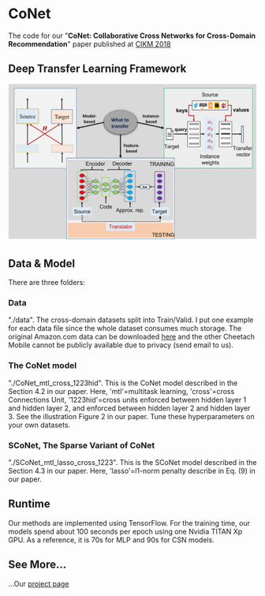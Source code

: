 # CoNet

The code for our "<strong>CoNet: Collaborative Cross Networks for Cross-Domain Recommendation</strong>" paper published at [CIKM 2018](https://njuhugn.github.io/research-conet.html)


## Deep Transfer Learning Framework 
![](/image/TransDL.png)


## Data & Model

There are three folders:

### Data
"./data". The cross-domain datasets split into Train/Valid. I put one example for each data file since the whole dataset consumes much storage. The original Amazon.com data can be downloaded [here](http://snap.stanford.edu/data/web-Amazon.html) and the other Cheetach Mobile cannot be publicly available due to privacy (send email to us).

### The CoNet model
"./CoNet_mtl_cross_1223hid". This is the CoNet model described in the Section 4.2 in our paper. Here, 'mtl'=multitask learning, 'cross'=cross Connections Unit, '1223hid'=cross units enforced between hidden layer 1 and hidden layer 2, and enforced between hidden layer 2 and hidden layer 3. See the illustration Figure 2 in our paper. Tune these hyperparameters on your own datasets.

### SCoNet, The Sparse Variant of CoNet
"./SCoNet_mtl_lasso_cross_1223". This is the SCoNet model described in the Section 4.3 in our paper. Here, 'lasso'=l1-norm penalty describe in Eq. (9) in our paper.


## Runtime
Our methods are implemented using TensorFlow. For the training time, our models spend about 100 seconds per epoch using one Nvidia TITAN Xp GPU. As a reference, it is 70s for MLP and 90s for CSN models.

## See More... 

...Our [project page](https://njuhugn.github.io/research-conet.html)